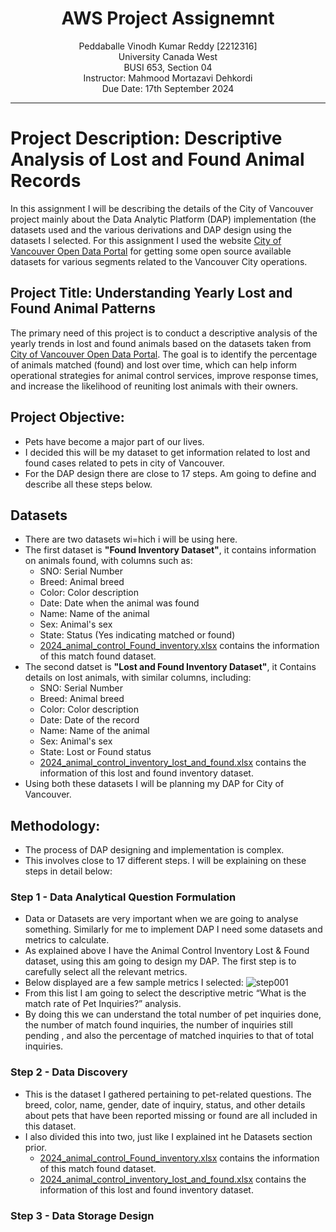 <h1 align="center">AWS Project Assignemnt</h1>
<p align="center">
Peddaballe Vinodh Kumar Reddy [2212316] <br>
University Canada West<br>
BUSI 653, Section 04<br>
Instructor: Mahmood Mortazavi Dehkordi<br>
Due Date: 17th September 2024<br>
</p>

___

# Project Description: Descriptive Analysis of Lost and Found Animal Records
In this assignment I will be describing the details of the City of Vancouver project mainly about the Data Analytic Platform (DAP) implementation (the datasets used and the various derivations and DAP design using the datasets I selected. For this assignment I used the website [City of Vancouver Open Data Portal](https://opendata.vancouver.ca/explore/dataset/animal-control-inventory-lost-and-found/export/?disjunctive.breed&disjunctive.color&sort=date&refine.date=2023) for getting some open source available datasets for various segments related to the Vancouver City operations.

## Project Title: Understanding Yearly Lost and Found Animal Patterns
The primary need of this project is to conduct a descriptive analysis of the yearly trends in lost and found animals based on the datasets taken from [City of Vancouver Open Data Portal](https://opendata.vancouver.ca/explore/dataset/animal-control-inventory-lost-and-found/export/?disjunctive.breed&disjunctive.color&sort=date&refine.date=2023). The goal is to identify the percentage of animals matched (found) and lost over time, which can help inform operational strategies for animal control services, improve response times, and increase the likelihood of reuniting lost animals with their owners.
## Project Objective:
* Pets have become a major part of our lives.
* I decided this will be my dataset to get information related to lost and found cases related to pets in city of Vancouver.
* For the DAP design there are close to 17 steps. Am going to define and describe all these steps below.
## Datasets
* There are two datasets wi=hich i will be using here.
* The first dataset is **"Found Inventory Dataset"**, it contains information on animals found, with columns such as:
  * SNO: Serial Number
  * Breed: Animal breed
  * Color: Color description
  * Date: Date when the animal was found
  * Name: Name of the animal
  * Sex: Animal's sex
  * State: Status (Yes indicating matched or found)
  * [2024_animal_control_Found_inventory.xlsx](https://github.com/user-attachments/files/16974871/2024_animal_control_Found_inventory.xlsx) contains the information of this match found dataset.
* The second datset is **"Lost and Found Inventory Dataset"**, it Contains details on lost animals, with similar columns, including:
  * SNO: Serial Number
  * Breed: Animal breed
  * Color: Color description
  * Date: Date of the record
  * Name: Name of the animal
  * Sex: Animal's sex
  * State: Lost or Found status
  * [2024_animal_control_inventory_lost_and_found.xlsx](https://github.com/user-attachments/files/16974850/2024_animal_control_inventory_lost_and_found.xlsx) contains the information of this lost and found inventory dataset.
* Using both these datasets I will be planning my DAP for City of Vancouver.
## Methodology:
* The process of DAP designing and implementation is complex.
* This involves close to 17 different steps. I will be explaining on these steps in detail below:
### Step 1 - Data Analytical Question Formulation
* Data or Datasets are very important when we are going to analyse something. Similarly for me to implement DAP I need some datasets and metrics to calculate.
* As explained above I have the Animal Control Inventory Lost & Found dataset, using this am going to design my DAP. The first step is to carefully select all the relevant metrics.
* Below displayed are a few sample metrics I selected:
![step001](https://github.com/user-attachments/assets/496f5579-6aed-48a2-a71e-5b83cb3c331e)
*  From this list I am going to select the descriptive metric “What is the match rate of Pet Inquiries?” analysis.
*  By doing this we can understand the total number of pet inquiries done, the number of match found inquiries, the number of inquiries still pending , and also the percentage of matched inquiries to that of total inquiries.
### Step 2 - Data Discovery
* This is the dataset I gathered pertaining to pet-related questions. The breed, color, name, gender, date of inquiry, status, and other details about pets that have been reported missing or found are all included in this dataset.
* I also divided this into two, just like I explained int he Datasets section prior.
  * [2024_animal_control_Found_inventory.xlsx](https://github.com/user-attachments/files/16974871/2024_animal_control_Found_inventory.xlsx) contains the information of this match found dataset.
  * [2024_animal_control_inventory_lost_and_found.xlsx](https://github.com/user-attachments/files/16974850/2024_animal_control_inventory_lost_and_found.xlsx) contains the information of this lost and found inventory dataset.
### Step 3 - Data Storage Design
